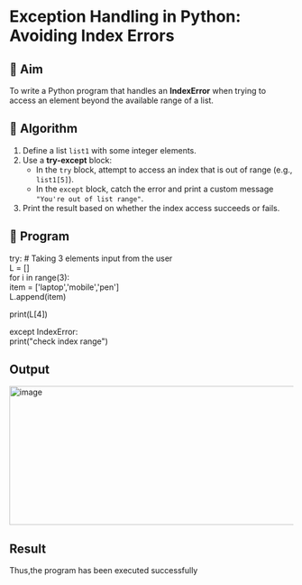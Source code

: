 # Exception Handling in Python: Avoiding Index Errors

## 🎯 Aim
To write a Python program that handles an **IndexError** when trying to access an element beyond the available range of a list.

## 🧠 Algorithm
1. Define a list `list1` with some integer elements.
2. Use a **try-except** block:
   - In the `try` block, attempt to access an index that is out of range (e.g., `list1[5]`).
   - In the `except` block, catch the error and print a custom message `"You're out of list range"`.
3. Print the result based on whether the index access succeeds or fails.

## 🧾 Program


try:
    # Taking 3 elements input from the user<br>
    L = []<br>
    for i in range(3):<br>
        item = ['laptop','mobile','pen']<br>
        L.append(item)<br>


 print(L[4])<br>

except IndexError:<br>
    print("check index range")<br>
## Output
<img width="957" height="246" alt="image" src="https://github.com/user-attachments/assets/a4d80716-4f7e-4595-9516-f62dcf6dac89" />


## Result
Thus,the program has been executed successfully
